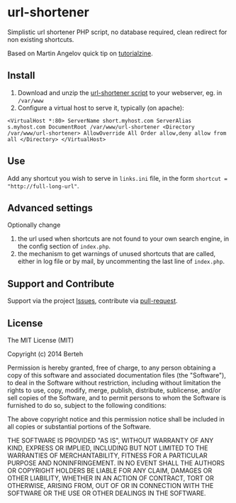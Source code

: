 url-shortener
=============

Simplistic url shortener PHP script, no database required, clean redirect for non existing shortcuts.

Based on Martin Angelov quick tip on [tutorialzine](http://tutorialzine.com/2013/12/quick-tip-create-a-simple-url-shortener-with-10-lines-of-php/).

Install
---------
1. Download and unzip the [url-shortener script](https://github.com/berteh/url-shortener/archive/master.zip) to your webserver, eg. in ``/var/www``
2. Configure a virtual host to serve it, typically (on apache):

`
    <VirtualHost *:80>
      ServerName short.myhost.com
      ServerAlias  s.myhost.com
      DocumentRoot /var/www/url-shortener
      <Directory /var/www/url-shortener>
        AllowOverride All
        Order allow,deny
        allow from all
      </Directory>
    </VirtualHost>
`

Use
--------
Add any shortcut you wish to serve in ``links.ini`` file, in the form ``shortcut = "http://full-long-url"``.


Advanced settings
---------
Optionally change 
1. the url used when shortcuts are not found to your own search engine, in the config section of ``index.php``.
2. the mechanism to get warnings of unused shortcuts that are called, either in log file or by mail, by uncommenting the last line of ``index.php``.


Support and Contribute
--------------
Support via the project [Issues](https://github.com/berteh/url-shortener/issues), contribute via [pull-request](https://github.com/berteh/url-shortener/pulls).


License
-----------
The MIT License (MIT)

Copyright (c) 2014 Berteh

Permission is hereby granted, free of charge, to any person obtaining a copy
of this software and associated documentation files (the "Software"), to deal
in the Software without restriction, including without limitation the rights
to use, copy, modify, merge, publish, distribute, sublicense, and/or sell
copies of the Software, and to permit persons to whom the Software is
furnished to do so, subject to the following conditions:

The above copyright notice and this permission notice shall be included in all
copies or substantial portions of the Software.

THE SOFTWARE IS PROVIDED "AS IS", WITHOUT WARRANTY OF ANY KIND, EXPRESS OR
IMPLIED, INCLUDING BUT NOT LIMITED TO THE WARRANTIES OF MERCHANTABILITY,
FITNESS FOR A PARTICULAR PURPOSE AND NONINFRINGEMENT. IN NO EVENT SHALL THE
AUTHORS OR COPYRIGHT HOLDERS BE LIABLE FOR ANY CLAIM, DAMAGES OR OTHER
LIABILITY, WHETHER IN AN ACTION OF CONTRACT, TORT OR OTHERWISE, ARISING FROM,
OUT OF OR IN CONNECTION WITH THE SOFTWARE OR THE USE OR OTHER DEALINGS IN THE
SOFTWARE.
